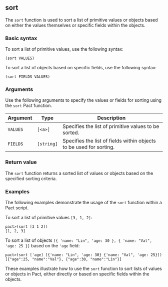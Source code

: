 ## sort
The `sort` function is used to sort a list of primitive values or objects based on either the values themselves or specific fields within the objects.

### Basic syntax

To sort a list of primitive values, use the following syntax:

`(sort VALUES)`

To sort a list of objects based on specific fields, use the following syntax:

`(sort FIELDS VALUES)`

### Arguments

Use the following arguments to specify the values or fields for sorting using the `sort` Pact function.

| Argument | Type | Description |
| --- | --- | --- |
| `VALUES` | `[<a>]` | Specifies the list of primitive values to be sorted. |
| `FIELDS` | `[string]` | Specifies the list of fields within objects to be used for sorting. |

### Return value

The `sort` function returns a sorted list of values or objects based on the specified sorting criteria.

### Examples

The following examples demonstrate the usage of the `sort` function within a Pact script.

To sort a list of primitive values `[3, 1, 2]`:

```pact
pact>(sort [3 1 2])
[1, 2, 3]
```

To sort a list of objects `[{ 'name: "Lin", 'age: 30 }, { 'name: "Val", 'age: 25 }]` based on the `'age` field:

```pact
pact>(sort ['age] [{'name: "Lin", 'age: 30} {'name: "Val", 'age: 25}])
[{"age":25, "name":"Val"}, {"age":30, "name":"Lin"}]
```

These examples illustrate how to use the `sort` function to sort lists of values or objects in Pact, either directly or based on specific fields within the objects.
